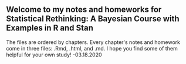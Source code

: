 ## Welcome to my notes and homeworks for Statistical Rethinking: A Bayesian Course with Examples in R and Stan 

The files are ordered by chapters. Every chapter's notes and homework come in three files: .Rmd, .html, and .md. I hope you find some of them helpful for your own study! -03.18.2020

